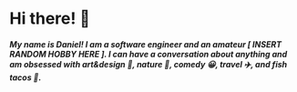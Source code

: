 # Hi there! 👋

##### My name is Daniel!  I am a software engineer and an amateur **[ INSERT RANDOM HOBBY HERE ]**.  I can have a conversation about anything and am obsessed with art&design 📐, nature 🌳, comedy :grinning:, travel :airplane:, and fish tacos :taco:.

<!--
**danielbkim/danielbkim** is a ✨ _special_ ✨ repository because its `README.md` (this file) appears on your GitHub profile.

Here are some ideas to get you started:

- 🔭 I’m currently working on ...
- 🌱 I’m currently learning ...
- 👯 I’m looking to collaborate on ...
- 🤔 I’m looking for help with ...
- 💬 Ask me about ...
- 📫 How to reach me: ...
- 😄 Pronouns: ...
- ⚡ Fun fact: ...
-->

